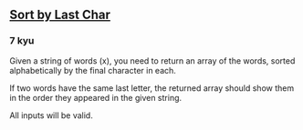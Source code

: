 <h2><a href=https://www.codewars.com/kata/57eba158e8ca2c8aba0002a0/train/javascript target="_blank">Sort by Last Char</a></h2><h3>7 kyu</h3><p>Given a string of words (x), you need to return an array of the words, sorted alphabetically by the final character in each.</p><p>If two words have the same last letter, the returned array should show them in the order they appeared in the given string.</p><p>All inputs will be valid.</p>